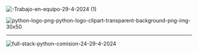 ![-Trabajo-en-equipo-29-4-2024 (1)](https://github.com/AndreaLlavel/Comision24179-FSP-4/assets/112596102/b5c33b00-e15c-40ae-8f4e-da7222c52c8b)




![python-logo-png-python-logo-clipart-transparent-background-png-img-30x50](https://github.com/AndreaLlavel/Comision24179-FSP-4/assets/112596102/17b4d533-a1c4-46c2-8fa1-9bd593087d11)



<hr>

![full-stack-python-comision-24-29-4-2024](https://github.com/AndreaLlavel/Comision24179-FSP-4/assets/112596102/0c7180d1-fe2c-404d-8af6-4f3e6aece14b)

